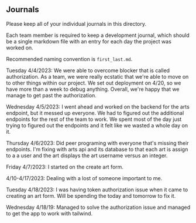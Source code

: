 ## Journals

Please keep all of your individual journals in this directory.

Each team member is required to keep a development journal, which should be a single markdown file with an entry for each day the project was worked on.

Recommended naming convention is `first_last.md`.

Tuesday 4/4/2023:
We were able to overcome blocker that is called authorization. As a team, we were really ecstatic that we're able to move on to other things within our project. We set out deployment on 4/20, so we have more than a week to debug anything. Overall, we're happy that we manage to get past the authorization.

Wednesday 4/5/2023:
I went ahead and worked on the backend for the arts endpoint, but it messed up everyone. We had to figured out the additional endpoints for the rest of the team to work. We spent most of the day just trying to figured out the endpoints and it felt like we wasted a whole day on it.

Thursday 4/6/2023:
Did peer programing with everyone that's missing their endpoints. I'm fixing with arts api and its database to that each art is assign to a a user and the art displays the art username versus an integer.

Friday 4/7/2023:
I started on the create art form.

4/10-4/17/2023:
Dealing with a lost of someone important to me.

Tuesday 4/18/2023:
I was having token authorization issue when it came to creating an art form. Will be spending the today and tomorrow to fix it.

Wednesday 4/18/19:
Managed to solve the authorization issue and managed to get the app to work with tailwind.
